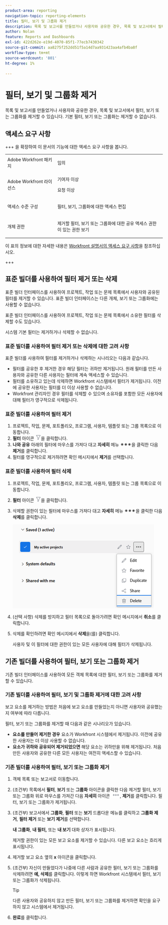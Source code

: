 ```yaml
---
product-area: reporting
navigation-topic: reporting-elements
title: 필터, 보기 및 그룹화 제거
description: 목록 및 보고서를 만들었거나 사용자와 공유한 경우, 목록 및 보고서에서 필터, 보기 또는 그룹화를 제거할 수 있습니다. 기본 필터, 보기 또는 그룹화는 제거할 수 없습니다.
author: Nolan
feature: Reports and Dashboards
exl-id: 422d262e-e19d-4070-85f1-77ecb7430342
source-git-commit: aa8275f252dd51f5a14d7aa931423aa4afb4ba8f
workflow-type: tm+mt
source-wordcount: '801'
ht-degree: 1%

---
```


# 필터, 보기 및 그룹화 제거

<!-- Audited: 11/2024 -->

목록 및 보고서를 만들었거나 사용자와 공유한 경우, 목록 및 보고서에서 필터, 보기 또는 그룹화를 제거할 수 있습니다. 기본 필터, 보기 또는 그룹화는 제거할 수 없습니다.

## 액세스 요구 사항

+++ 을 확장하여 이 문서의 기능에 대한 액세스 요구 사항을 봅니다. 

<table style="table-layout:auto"> 
 <col> 
 <col> 
 <tbody> 
  <tr> 
   <td role="rowheader">Adobe Workfront 패키지</td> 
   <td> <p>임의</p> </td> 
  </tr> 
  <tr> 
   <td role="rowheader">Adobe Workfront 라이선스</strong></td> 
   <td> 
    <p>기여자 이상</p>
    <p>요청 이상</p>
   </td>
  </tr> 
  <tr> 
   <td role="rowheader">액세스 수준 구성</td> 
   <td> <p>필터, 보기, 그룹화에 대한 액세스 편집</p>
   </td> 
  </tr> 
  <tr> 
   <td role="rowheader">개체 권한</td> 
    <td> <p>제거할 필터, 보기 또는 그룹화에 대한 공유 액세스 권한이 있는 권한 보기</p></td> 
   </td> 
  </tr> 
 </tbody> 
</table>

이 표의 정보에 대한 자세한 내용은 [Workfront 설명서의 액세스 요구 사항](/help/quicksilver/administration-and-setup/add-users/access-levels-and-object-permissions/access-level-requirements-in-documentation.md)을 참조하십시오.

+++

## 표준 빌더를 사용하여 필터 제거 또는 삭제

표준 빌더 인터페이스를 사용하여 프로젝트, 작업 또는 문제 목록에서 사용자와 공유된 필터를 제거할 수 있습니다. 표준 빌더 인터페이스는 다른 개체, 보기 또는 그룹화에는 사용할 수 없습니다.

표준 빌더 인터페이스를 사용하여 프로젝트, 작업 또는 문제 목록에서 소유한 필터를 삭제할 수도 있습니다.

시스템 기본 필터는 제거하거나 삭제할 수 없습니다.

### 표준 빌더를 사용하여 필터 제거 또는 삭제에 대한 고려 사항

표준 빌더를 사용하여 필터를 제거하거나 삭제하는 시나리오는 다음과 같습니다.

* 필터를 공유한 후 제거한 경우 해당 필터는 귀하만 제거됩니다. 원래 필터를 만든 사용자와 공유한 다른 사용자는 필터에 계속 액세스할 수 있습니다.
* 필터를 소유하고 있는데 삭제하면 Workfront 시스템에서 필터가 제거됩니다. 이전에 공유한 사용자는 필터를 더 이상 사용할 수 없습니다.
* Workfront 관리자인 경우 필터를 삭제할 수 있으며 소유자를 포함한 모든 사용자에 대해 필터가 영구적으로 삭제됩니다.

### 표준 빌더를 사용하여 필터 제거

1. 프로젝트, 작업, 문제, 포트폴리오, 프로그램, 사용자, 템플릿 또는 그룹 목록으로 이동합니다.
1. **필터** 아이콘 ![필터 아이콘](assets/filter-nwepng.png)을 클릭합니다.
1. **나와 공유** 아래의 필터에 마우스를 가져다 대고 **자세히** 메뉴 ![기타 아이콘](assets/more-icon-spectrum.png)을 클릭한 다음 **제거**&#x200B;를 클릭합니다.
1. 필터를 영구적으로 제거하려면 확인 메시지에서 **제거**&#x200B;를 선택합니다.

### 표준 빌더를 사용하여 필터 삭제

1. 프로젝트, 작업, 문제, 포트폴리오, 프로그램, 사용자, 템플릿 또는 그룹 목록으로 이동합니다.
1. **필터** 아이콘 ![필터 아이콘](assets/filter-nwepng.png)을 클릭합니다.
1. 삭제할 권한이 있는 필터에 마우스를 가져다 대고 **자세히** 메뉴 ![추가 아이콘](assets/more-icon-spectrum.png)을 클릭한 다음 **삭제**&#x200B;를 클릭합니다.

   ![필터 삭제](assets/new-filters-more-menu-options-with-delete.png)

1. (선택 사항) 삭제를 방지하고 필터 목록으로 돌아가려면 확인 메시지에서 **취소**&#x200B;를 클릭합니다.
1. 삭제를 확인하려면 확인 메시지에서 **삭제**&#x200B;을(를) 클릭합니다.

   사용자 및 이 필터에 대한 권한이 있는 모든 사용자에 대해 필터가 삭제됩니다.

## 기존 빌더를 사용하여 필터, 보기 또는 그룹화 제거

기존 빌더 인터페이스를 사용하여 모든 객체 목록에 대한 필터, 보기 또는 그룹화를 제거할 수 있습니다.

### 기존 빌더를 사용하여 필터, 보기 및 그룹화 제거에 대한 고려 사항

보고 요소를 제거하는 방법은 처음에 보고 요소를 만들었는지 아니면 사용자와 공유했는지 여부에 따라 다릅니다.

필터, 보기 또는 그룹화를 제거할 때 다음과 같은 시나리오가 있습니다.

* **요소를 만들어 제거한 경우** 요소가 Workfront 시스템에서 제거됩니다. 이전에 공유한 사용자는 더 이상 사용할 수 없습니다.
* **요소가 귀하와 공유되어 제거되었으면** 해당 요소는 귀하만을 위해 제거됩니다. 처음 만든 사용자와 공유한 다른 모든 사용자는 여전히 액세스할 수 있습니다.

### 기존 빌더를 사용하여 필터, 보기 또는 그룹화 제거

1. 객체 목록 또는 보고서로 이동합니다.
1. (조건부) 목록에서 **필터**, **보기** 또는 **그룹화** 아이콘을 클릭한 다음 제거할 필터, 보기 또는 그룹화 위로 마우스를 가져간 다음 **자세히** 아이콘 ![기타 아이콘](assets/more-icon.png), **제거**&#x200B;를 클릭합니다. 필터, 보기 또는 그룹화가 제거됩니다.
1. (조건부) 보고서에서 **그룹화**, **필터** 또는 **보기** 드롭다운 메뉴를 클릭하고 **그룹화 제거**, **필터 제거** 또는 **보기 제거**&#x200B;를 선택합니다.

   **내 그룹화**, **내 필터,** 또는 **내 보기** 대화 상자가 표시됩니다.

   제거할 권한이 있는 모든 보고 요소를 제거할 수 있습니다. 다른 보고 요소는 흐리게 표시됩니다.

1. 제거할 보고 요소 옆의 **x** 아이콘을 클릭합니다.
1. (조건부) 자신이 만들었다가 나중에 다른 사람과 공유한 필터, 보기 또는 그룹화를 삭제하려면 **예, 삭제**&#x200B;를 클릭합니다. 이렇게 하면 Workfront 시스템에서 필터, 보기 또는 그룹화가 삭제됩니다.

   >[!TIP]
   >
   >다른 사용자와 공유하지 않고 만든 필터, 보기 또는 그룹화를 제거하면 확인을 요구하지 않고 시스템에서 제거됩니다.

1. **완료**&#x200B;를 클릭합니다.

